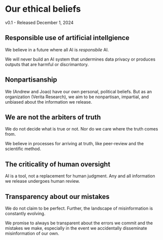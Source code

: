 # Our ethical beliefs
v0.1 - Released December 1, 2024

## Responsible use of artificial intellgience

We believe in a future where all AI is _responsbile_ AI.

We will never build an AI system that undermines data privacy or produces outputs that are harmful or discrimantory.

## Nonpartisanship

We (Andrew and Joao) have our own personal, political beliefs. But as an organization (Verita Research), we aim to be nonpartisan, impartial, and unbiased about the information we release.

## We are not the arbiters of truth

We do not decide what is true or not. Nor do we care where the truth comes from.

We believe in processes for arriving at truth, like peer-review and the scientific method.

## The criticality of human oversight

AI is a tool, not a replacement for human judgment. Any and all information we release undergoes human review.

## Transparency about our mistakes

We do not claim to be perfect. Further, the landscape of misinformation is constantly evolving.

We promise to always be transparent about the errors we commit and the mistakes we make, especially in the event we accidentally disseminate misinformation of our own.
